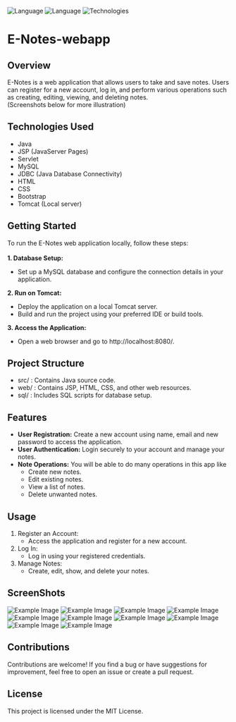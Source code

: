 ![Language](https://img.shields.io/badge/language-Java%20-blue.svg)
![Language](https://img.shields.io/badge/language-SQL%20-red.svg)
![Technologies](https://img.shields.io/badge/technologies-JSP%20%26%20Servlet-yellow.svg)


# E-Notes-webapp
## Overview
E-Notes is a web application that allows users to take and save notes. Users can register for a new account, log in, and perform various operations 
such as creating, editing, viewing, and deleting notes.<br> (Screenshots below for more illustration)
## Technologies Used
- Java
- JSP (JavaServer Pages)
- Servlet
- MySQL
- JDBC (Java Database Connectivity)
- HTML
- CSS
- Bootstrap
- Tomcat (Local server)

## Getting Started
To run the E-Notes web application locally, follow these steps:<br><br>
**1. Database Setup:**
   - Set up a MySQL database and configure the connection details in your application.

**2. Run on Tomcat:**
   - Deploy the application on a local Tomcat server.
   - Build and run the project using your preferred IDE or build tools.

**3. Access the Application:**
   - Open a web browser and go to http://localhost:8080/.

## Project Structure
   - src/ : Contains Java source code.
   - web/ : Contains JSP, HTML, CSS, and other web resources.
   - sql/ : Includes SQL scripts for database setup.

## Features
   - **User Registration:** Create a new account using name, email and new password to access the application.
   - **User Authentication:** Login securely to your account and manage your notes.
   - **Note Operations:** You will be able to do many operations in this app like
       - Create new notes.
       - Edit existing notes.
       - View a list of notes.
       - Delete unwanted notes.
     
## Usage
1. Register an Account:
   - Access the application and register for a new account.
2. Log In:
   - Log in using your registered credentials.
3. Manage Notes:
   - Create, edit, show, and delete your notes.
   
## ScreenShots
![Example Image](screenshots/1.jpg)
![Example Image](screenshots/2.jpg)
![Example Image](screenshots/3.jpg)
![Example Image](screenshots/4.jpg)
![Example Image](screenshots/5.jpg)
![Example Image](screenshots/6.jpg)
![Example Image](screenshots/7.jpg)
![Example Image](screenshots/8.jpg)
![Example Image](screenshots/9.jpg)
![Example Image](screenshots/10.jpg)

## Contributions
Contributions are welcome! If you find a bug or have suggestions for improvement, feel free to open an issue or create a pull request.

## License
This project is licensed under the MIT License.
